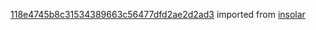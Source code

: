 [118e4745b8c31534389663c56477dfd2ae2d2ad3](https://github.com/insolar/insolar/commit/118e4745b8c31534389663c56477dfd2ae2d2ad3) imported from [insolar](https://github.com/insolar/insolar)
